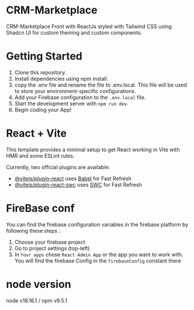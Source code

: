 # CRM-Marketplace

CRM-Marketplace Front with ReactJs styled with Tailwind CSS using Shadcn UI for custom theming and custom components.

# Getting Started

1. Clone this repository.
2. Install dependencies using npm install.
3. copy the .env file and rename the file to .env.local. This file will be used to store your environment-specific configurations.
4. Add your Firebase configuration to the `.env.local` file.
5. Start the development server with `npm run dev`.
6. Begin coding your App!

# React + Vite

This template provides a minimal setup to get React working in Vite with HMR and some ESLint rules.

Currently, two official plugins are available:

- [@vitejs/plugin-react](https://github.com/vitejs/vite-plugin-react/blob/main/packages/plugin-react/README.md) uses [Babel](https://babeljs.io/) for Fast Refresh
- [@vitejs/plugin-react-swc](https://github.com/vitejs/vite-plugin-react-swc) uses [SWC](https://swc.rs/) for Fast Refresh

# FireBase conf

You can find the firebase configuration variables in the firebase platform by following these steps :

1. Choose your firebase project
2. Go to project settings (top-left)
3. In `Your apps` chose `React Admin App` or the app you want to work with. You will find the firebase Config in the `firebaseConfig` constant there

# node version

node v18.16.1 / npm v9.5.1
